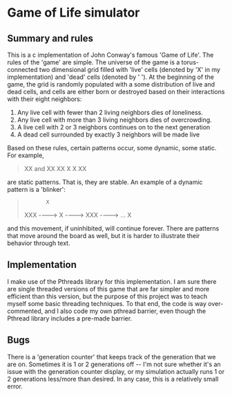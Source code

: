 # Game of Life simulator

## Summary and rules

This is a c implementation of John Conway's famous 'Game of Life'. The rules of the
'game' are simple. The universe of the game is a torus-connected two dimensional grid
filled with 'live' cells (denoted by 'X' in my implementation) and 'dead' cells (denoted
by ' '). At the beginning of the game, the grid is randomly populated with a some
distribution of live and dead cells, and cells are either born or destroyed based on
their interactions with their eight neighbors:

1) Any live cell with fewer than 2 living neighbors dies of loneliness.
2) Any live cell with more than 3 living neighbors dies of overcrowding.
3) A live cell with 2 or 3 neighbors continues on to the next generation
4) A dead cell surrounded by exactly 3 neighbors will be made live

Based on these rules, certain patterns occur, some dynamic, some static. For example,
                     
>  XX    and      XX
>  XX            X  X
>                 XX

are  static patterns. That is, they are stable. An example of a dynamic pattern is 
a 'blinker':

>            X 
>  XXX ----> X ----> XXX ----> ...
>            X

and this movement, if uninhibited, will continue forever. There are patterns that move
around the board as well, but it is harder to illustrate their behavior through text.

## Implementation
I make use of the Pthreads library for this implementation. I am sure there are single
threaded versions of this game that are far simpler and more efficient than this version,
but the purpose of this project was to teach myself some basic threading techniques.
To that end, the code is way over-commented, and I also code my own pthread barrier, even
though the Pthread library includes a pre-made barrier.

## Bugs
There is a 'generation counter' that keeps track of the generation that we are on. 
Sometimes it is 1 or 2 generations off -- I'm not sure whether it's an issue with the 
generation counter display, or my simulation actually runs 1 or 2 generations less/more 
than desired. In any case, this is a relatively small error.
